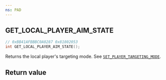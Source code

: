 ```yaml
---
ns: PAD
---
```

## GET_LOCAL_PLAYER_AIM_STATE

```c
// 0xBB41AFBBBC0A0287 0x81802053
int GET_LOCAL_PLAYER_AIM_STATE();
```

Returns the local player's targeting mode. See [`SET_PLAYER_TARGETING_MODE`](#_0xB1906895227793F3).

## Return value
